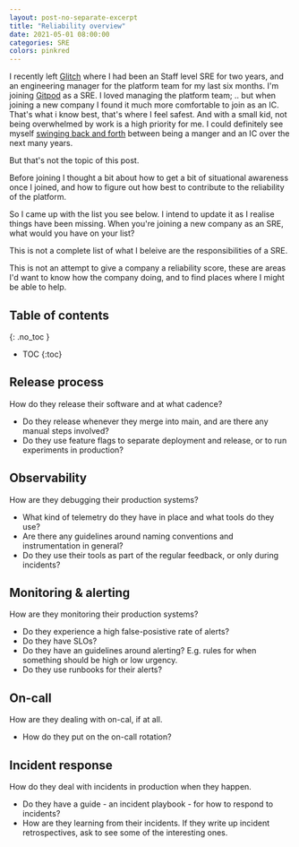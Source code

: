 ```yaml
---
layout: post-no-separate-excerpt
title: "Reliability overview"
date: 2021-05-01 08:00:00
categories: SRE
colors: pinkred
---
```


I recently left [Glitch](https://glitch.com]) where I had been an Staff level SRE for two years, and an engineering manager for the platform team for my last six months. I'm joining [Gitpod](https://gitpod.io) as a SRE. I loved managing the platform team; .. but when joining a new company I found it much more comfortable to join as an IC. That's what i know best, that's where I feel safest. And with a small kid, not being overwhelmed by work is a high priority for me. I could definitely see myself [swinging back and forth](https://charity.wtf/2017/05/11/the-engineer-manager-pendulum/) between being a manger and an IC over the next many years.

But that's not the topic of this post.

Before joining I thought a bit about how to get a bit of situational awareness once I joined, and how to figure out how best to contribute to the reliability of the platform.

So I came up with the list you see below. I intend to update it as I realise things have been missing. When you're joining a new company as an SRE, what would you have on your list?

This is not a complete list of what I beleive are the responsibilities of a SRE.

This is not an attempt to give a company a reliability score, these are areas I'd want to know how the company doing, and to find places where I might be able to help.

## Table of contents
{: .no_toc }
* TOC
{:toc}

## Release process  

How do they release their software and at what cadence?

- Do they release whenever they merge into main, and are there any manual steps involved?
- Do they use feature flags to separate deployment and release, or to run experiments in production?

## Observability

How are they debugging their production systems?

- What kind of telemetry do they have in place and what tools do they use?
- Are there any guidelines around naming conventions and instrumentation in general?
- Do they use their tools as part of the regular feedback, or only during incidents?

## Monitoring & alerting

How are they monitoring their production systems?

- Do they experience a high false-posistive rate of alerts?
- Do they have SLOs?
- Do they have an guidelines around alerting? E.g. rules for when something should be high or low urgency.
- Do they use runbooks for their alerts?
 
## On-call

How are they dealing with on-cal, if at all.

- How do they put on the on-call rotation?

## Incident response

How do they deal with incidents in production when they happen.

- Do they have a guide - an incident playbook - for how to respond to incidents?
- How are they learning from their incidents. If they write up incident retrospectives, ask to see some of the interesting ones.